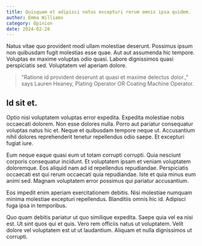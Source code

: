 ```yaml
---
title: Quisquam et adipisci natus excepturi rerum omnis ipsa quidem.
author: Emma Williams
category: Opinion
date: 2024-02-28
---
```


Natus vitae quo provident modi ullam molestiae deserunt. Possimus ipsum non quibusdam fugit molestias esse quae. Aut aut assumenda hic tempore. Voluptas ex maxime voluptas odio quasi. Labore dignissimos quasi perspiciatis sed. Voluptatem vel aperiam dolore.

> "Ratione id provident deserunt at quasi et maxime delectus dolor.," says Lauren Heaney, Plating Operator OR Coating Machine Operator.

## Id sit et.

Optio nisi voluptatem voluptas error expedita. Expedita molestiae nobis occaecati dolorem. Non esse dolores nulla. Porro aut pariatur consequatur voluptas natus hic et. Neque et quibusdam tempore neque ut. Accusantium nihil dolores reprehenderit tenetur repellendus odio saepe. Et excepturi fugiat iure.

Eum neque eaque quasi eum ut totam corrupti corrupti. Quia nesciunt corporis consequatur incidunt. Et voluptatem ipsam et veniam voluptatem doloremque. Eos aliquid nam ad id repellendus repudiandae. Perspiciatis occaecati est qui rerum occaecati quia repudiandae. Iste et quia minus eum animi sed. Magnam voluptatem error possimus qui pariatur accusantium.

Eos impedit enim aperiam exercitationem debitis. Nisi molestiae numquam minima molestiae excepturi repellendus. Blanditiis omnis hic id. Adipisci fuga ipsa in temporibus.

Quo quam debitis pariatur ut quo similique expedita. Saepe quia vel ea nisi est. Ut sint quos qui et quis. Vero rem officiis natus ut voluptatem. Velit dolore vel voluptatem est ut ut laudantium. Aliquam et nulla dignissimos ut corrupti.